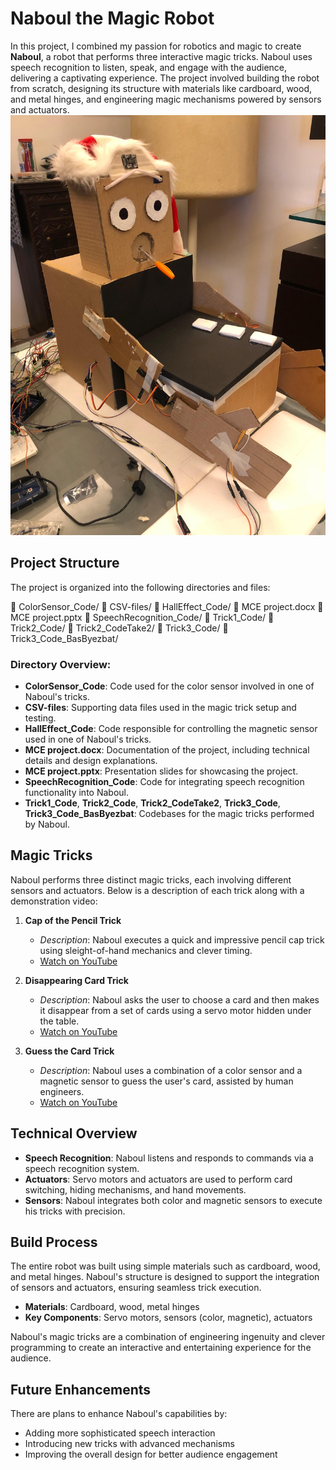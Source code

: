 # Naboul the Magic Robot

In this project, I combined my passion for robotics and magic to create **Naboul**, a robot that performs three interactive magic tricks. Naboul uses speech recognition to listen, speak, and engage with the audience, delivering a captivating experience. The project involved building the robot from scratch, designing its structure with materials like cardboard, wood, and metal hinges, and engineering magic mechanisms powered by sensors and actuators.
![Nabboul](Project_FinalVersion/Nabboul.jpeg)

## Project Structure

The project is organized into the following directories and files:

📂 ColorSensor_Code/ 📂 CSV-files/ 📂 HallEffect_Code/ 📄 MCE project.docx 📄 MCE project.pptx 📂 SpeechRecognition_Code/ 📂 Trick1_Code/ 📂 Trick2_Code/ 📂 Trick2_CodeTake2/ 📂 Trick3_Code/ 📂 Trick3_Code_BasByezbat/


### Directory Overview:

- **ColorSensor_Code**: Code used for the color sensor involved in one of Naboul's tricks.
- **CSV-files**: Supporting data files used in the magic trick setup and testing.
- **HallEffect_Code**: Code responsible for controlling the magnetic sensor used in one of Naboul's tricks.
- **MCE project.docx**: Documentation of the project, including technical details and design explanations.
- **MCE project.pptx**: Presentation slides for showcasing the project.
- **SpeechRecognition_Code**: Code for integrating speech recognition functionality into Naboul.
- **Trick1_Code**, **Trick2_Code**, **Trick2_CodeTake2**, **Trick3_Code**, **Trick3_Code_BasByezbat**: Codebases for the magic tricks performed by Naboul.

## Magic Tricks

Naboul performs three distinct magic tricks, each involving different sensors and actuators. Below is a description of each trick along with a demonstration video:

1. **Cap of the Pencil Trick**
   - *Description*: Naboul executes a quick and impressive pencil cap trick using sleight-of-hand mechanics and clever timing.
   - [Watch on YouTube](https://www.youtube.com/shorts/MEe2J6TmTFI)

2. **Disappearing Card Trick**
   - *Description*: Naboul asks the user to choose a card and then makes it disappear from a set of cards using a servo motor hidden under the table.
   - [Watch on YouTube](https://www.youtube.com/shorts/WZiCJ0c6ymg)

3. **Guess the Card Trick**
   - *Description*: Naboul uses a combination of a color sensor and a magnetic sensor to guess the user's card, assisted by human engineers.
   - [Watch on YouTube](https://www.youtube.com/watch?v=bUpMKmXrISM&ab_channel=Nabbouls_magic)

## Technical Overview

- **Speech Recognition**: Naboul listens and responds to commands via a speech recognition system.
- **Actuators**: Servo motors and actuators are used to perform card switching, hiding mechanisms, and hand movements.
- **Sensors**: Naboul integrates both color and magnetic sensors to execute his tricks with precision.

## Build Process

The entire robot was built using simple materials such as cardboard, wood, and metal hinges. Naboul's structure is designed to support the integration of sensors and actuators, ensuring seamless trick execution.

- **Materials**: Cardboard, wood, metal hinges
- **Key Components**: Servo motors, sensors (color, magnetic), actuators

Naboul's magic tricks are a combination of engineering ingenuity and clever programming to create an interactive and entertaining experience for the audience.

## Future Enhancements

There are plans to enhance Naboul's capabilities by:
- Adding more sophisticated speech interaction
- Introducing new tricks with advanced mechanisms
- Improving the overall design for better audience engagement


